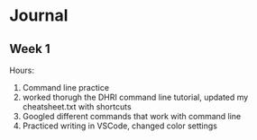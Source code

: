 # Journal

## Week 1
Hours:
1. Command line practice
2. worked thorugh the DHRI command line tutorial, updated my cheatsheet.txt with shortcuts
3. Googled different commands that work with command line
4. Practiced writing in VSCode, changed color settings